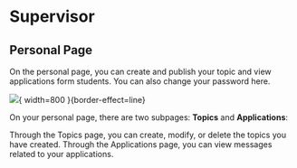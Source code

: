 # Supervisor

## Personal Page

On the personal page, you can create and publish your topic and view applications form students. You can also change
your
password here.

![](supervisor-personal.jpg){ width=800 }{border-effect=line}

On your personal page, there are two subpages: **Topics** and **Applications**:

Through the Topics page, you can create, modify, or delete the topics you have created. Through the Applications page, you can view messages related to your
applications.